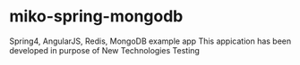 miko-spring-mongodb
===================

Spring4, AngularJS, Redis, MongoDB example app
This appication has been developed in purpose of New Technologies Testing 
